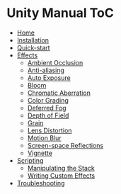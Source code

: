 Unity Manual ToC
================

* [Home](index)
* [Installation](Installation)
* [Quick-start](Quick-Start)
* [Effects]()
  * [Ambient Occlusion](Ambient-Occlusion)
  * [Anti-aliasing](Anti-aliasing)
  * [Auto Exposure](Auto-Exposure)
  * [Bloom](Bloom)
  * [Chromatic Aberration](Chromatic-Aberration)
  * [Color Grading](Color-Grading)
  * [Deferred Fog](Deferred-Fog)
  * [Depth of Field](Depth-of-Field)
  * [Grain](Grain)
  * [Lens Distortion](Lens-Distortion)
  * [Motion Blur](Motion-Blur)
  * [Screen-space Reflections](Screen-space-Reflections)
  * [Vignette](Vignette)
* [Scripting]()
    * [Manipulating the Stack](Manipulating-the-Stack)
    * [Writing Custom Effects](Writing-Custom-Effects)
* [Troubleshooting](Troubleshooting)
